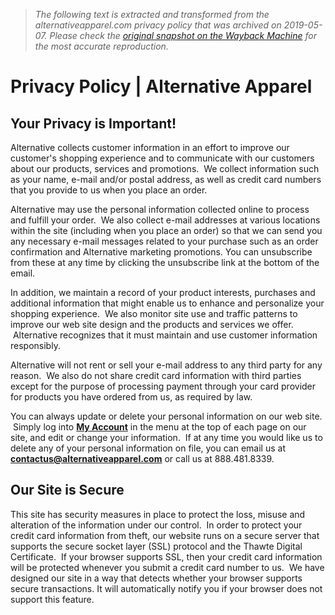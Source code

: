 > *The following text is extracted and transformed from the alternativeapparel.com privacy policy that was archived on 2019-05-07. Please check the [original snapshot on the Wayback Machine](https://web.archive.org/web/20190507203453id_/https%3A//www.alternativeapparel.com/support/terms-of-use/privacy-policy) for the most accurate reproduction.*

# Privacy Policy | Alternative Apparel

## Your Privacy is Important!

Alternative collects customer information in an effort to improve our customer's shopping experience and to communicate with our customers about our products, services and promotions.  We collect information such as your name, e-mail and/or postal address, as well as credit card numbers that you provide to us when you place an order.

Alternative may use the personal information collected online to process and fulfill your order.  We also collect e-mail addresses at various locations within the site (including when you place an order) so that we can send you any necessary e-mail messages related to your purchase such as an order confirmation and Alternative marketing promotions. You can unsubscribe from these at any time by clicking the unsubscribe link at the bottom of the email.

In addition, we maintain a record of your product interests, purchases and additional information that might enable us to enhance and personalize your shopping experience.  We also monitor site use and traffic patterns to improve our web site design and the products and services we offer.  Alternative recognizes that it must maintain and use customer information responsibly.

Alternative will not rent or sell your e-mail address to any third party for any reason.  We also do not share credit card information with third parties except for the purpose of processing payment through your card provider for products you have ordered from us, as required by law.

You can always update or delete your personal information on our web site.  Simply log into [**My Account**](https://www.alternativeapparel.com/customer/account/login/ "My Account") in the menu at the top of each page on our site, and edit or change your information.  If at any time you would like us to delete any of your personal information on file, you can email us at [ **contactus@alternativeapparel.com**](mailto:contactus@alternativeapparel.com "E-mail Alternative") or call us at 888.481.8339.

## Our Site is Secure

This site has security measures in place to protect the loss, misuse and alteration of the information under our control.  In order to protect your credit card information from theft, our website runs on a secure server that supports the secure socket layer (SSL) protocol and the Thawte Digital Certificate.  If your browser supports SSL, then your credit card information will be protected whenever you submit a credit card number to us.  We have designed our site in a way that detects whether your browser supports secure transactions. It will automatically notify you if your browser does not support this feature.

